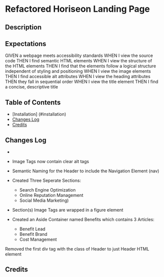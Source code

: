 
# Refactored Horiseon Landing Page

## Description 

## Expectations

GIVEN a webpage meets accessibility standards
WHEN I view the source code
THEN I find semantic HTML elements
WHEN I view the structure of the HTML elements
THEN I find that the elements follow a logical structure independent of styling and positioning
WHEN I view the image elements
THEN I find accessible alt attributes
WHEN I view the heading attributes
THEN they fall in sequential order
WHEN I view the title element
THEN I find a concise, descriptive title

## Table of Contents
- [Installation] (#installation) 
- [Changes Log](#changes-log)
- [Credits](#credits)

## Changes Log 
-
- Image Tags now contain clear alt tags 
- Semantic Naming for the Header to include the Navigation Element (nav)
- Created Three Seperate Sections: 
    - Search Engine Optimization
    - Online Reputation Management
    - Social Media Marketing)

- Section(s) Image Tags are wrapped in a figure element

- Created an Aside Container named Benefits which contains 3 Articles:
    - Benefit Lead
    - Benefit Brand
    - Cost Management

Removed the first div tag with the class of Header to just Header HTML element

## Credits 
